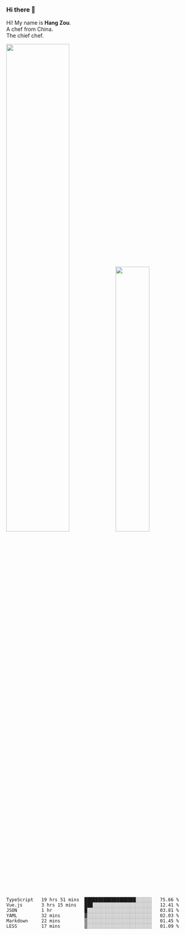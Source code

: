 ### Hi there 👋

Hi! My name is **Hang Zou**.  
A chef from China.  
The chief chef.

<img align="" width="57.5%" src="https://github-readme-stats.vercel.app/api?username=zouhangwithsweet&hide_title=true&hide_border=true&show_icons=true&include_all_commits=true&line_height=21" /><img align="" width="42.4%" src="https://github-readme-stats.vercel.app/api/top-langs/?username=zouhangwithsweet&hide_title=true&hide_border=true&layout=compact" />

<!--START_SECTION:waka-->

```text
TypeScript   19 hrs 51 mins  ███████████████████░░░░░░   75.66 %
Vue.js       3 hrs 15 mins   ███░░░░░░░░░░░░░░░░░░░░░░   12.41 %
JSON         1 hr            █░░░░░░░░░░░░░░░░░░░░░░░░   03.81 %
YAML         32 mins         ▓░░░░░░░░░░░░░░░░░░░░░░░░   02.03 %
Markdown     22 mins         ▒░░░░░░░░░░░░░░░░░░░░░░░░   01.45 %
LESS         17 mins         ▒░░░░░░░░░░░░░░░░░░░░░░░░   01.09 %
```

<!--END_SECTION:waka-->
